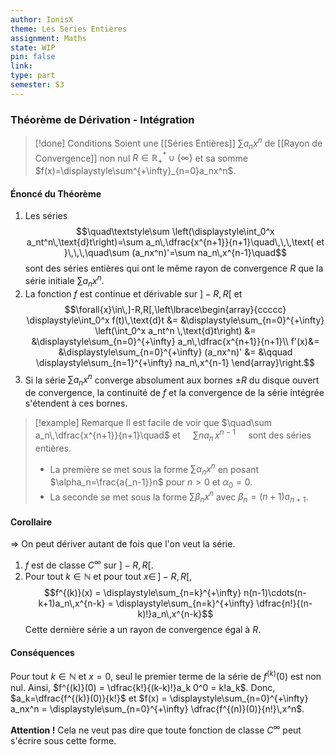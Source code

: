 ```yaml
---
author: IonisX
theme: Les Séries Entières
assignment: Maths
state: WIP
pin: false
link: 
type: part
semester: S3
---
```

### Théorème de Dérivation - Intégration

>[!done] Conditions
>Soient une [[Séries Entières]] $\sum{a_nx^n}$ de [[Rayon de Convergence]] non nul $R\in\mathbb{R}^*_+\cup\{\infty\}$ et sa somme $f(x)=\displaystyle\sum^{+\infty}_{n=0}a_nx^n$.


#### Énoncé du Théorème
1. Les séries $$\quad\textstyle\sum \left(\displaystyle\int_0^x a_nt^n\,\text{d}t\right)=\sum a_n\,\dfrac{x^{n+1}}{n+1}\quad\,\,\,\text{ et }\,\,\,\quad\sum (a_nx^n)'=\sum na_n\,x^{n-1}\quad$$ sont des séries entières qui ont le même rayon de convergence $R$ que la série initiale  $\sum{a_nx^n}$.
2. La fonction $f$ est continue et dérivable sur $]-R,R[$ et $$\forall{x}\in\,]-R,R[,\left\lbrace\begin{array}{ccccc} \displaystyle\int_0^x f(t)\,\text{d}t &= &\displaystyle\sum_{n=0}^{+\infty} \left(\int_0^x a_nt^n \,\text{d}t\right) &= &\displaystyle\sum_{n=0}^{+\infty} a_n\,\dfrac{x^{n+1}}{n+1}\\ f'(x)&= &\displaystyle\sum_{n=0}^{+\infty} (a_nx^n)' &= &\qquad \displaystyle\sum_{n=1}^{+\infty} na_n\,x^{n-1} \end{array}\right.$$
3. Si la série $\sum{a_nx^n}$ converge absolument aux bornes $±R$ du disque ouvert de convergence, la continuité de $f$ et la convergence de la série intégrée s'étendent à ces bornes.

>[!example] Remarque
>Il est facile de voir que $\quad\sum a_n\,\dfrac{x^{n+1}}{n+1}\quad$ et $\quad\sum na_n\,x^{n-1}\quad$ sont des séries entières.
>+ La première se met sous la forme $\sum\alpha_nx^n$ en posant $\alpha_n=\frac{a{_n-1}}n$ pour $n>0$ et $\alpha_0=0$.
>+ La seconde se met sous la forme $\sum\beta_nx^n$ avec $\beta_n=(n+1)a_{n+1}$.

#### Corollaire
=> On peut dériver autant de fois que l'on veut la série.

1. $f$ est de classe $C^\infty$ sur $]-R,R[$.
2. Pour tout $k\in\mathbb{N}$ et pour tout $x\in\,]-R,R[$,$$f^{(k)}(x) = \displaystyle\sum_{n=k}^{+\infty} n(n-1)\cdots(n-k+1)a_n\,x^{n-k} = \displaystyle\sum_{n=k}^{+\infty} \dfrac{n!}{(n-k)!}a_n\,x^{n-k}$$Cette dernière série a un rayon de convergence égal à $R$.

#### Conséquences
Pour tout $k\in\mathbb{N}$ et $x=0$, seul le premier terme de la série de $f^{(k)}(0)$ est non nul.
Ainsi, $f^{(k)}(0) = \dfrac{k!}{(k-k)!}a_k 0^0 = k!a_k$.
Donc, $a_k=\dfrac{f^{(k)}(0)}{k!}$ et $f(x) = \displaystyle\sum_{n=0}^{+\infty} a_nx^n = \displaystyle\sum_{n=0}^{+\infty} \dfrac{f^{(n)}(0)}{n!}\,x^n$.

**Attention !** Cela ne veut pas dire que toute fonction de classe $C^\infty$ peut s'écrire sous cette forme.